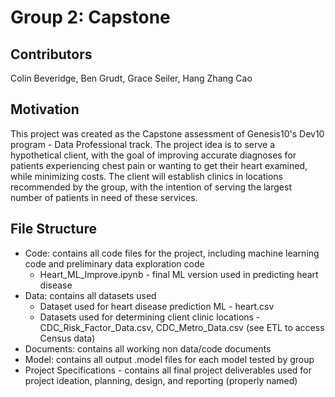 # Group 2: Capstone

## Contributors
Colin Beveridge, Ben Grudt, Grace Seiler, Hang Zhang Cao

## Motivation
This project was created as the Capstone assessment of Genesis10's Dev10 program - Data Professional track.
The project idea is to serve a hypothetical client, with the goal of improving accurate diagnoses for patients experiencing chest pain or 
wanting to get their heart examined, while minimizing costs. The client will establish clinics in locations recommended by the group, with 
the intention of serving the largest number of patients in need of these services. 

## File Structure
* Code: contains all code files for the project, including machine learning code and preliminary data exploration code
  * Heart_ML_Improve.ipynb - final ML version used in predicting heart disease
* Data: contains all datasets used
  * Dataset used for heart disease prediction ML - heart.csv
  * Datasets used for determining client clinic locations - CDC_Risk_Factor_Data.csv, CDC_Metro_Data.csv (see ETL to access Census data)
* Documents: contains all working non data/code documents
* Model: contains all output .model files for each model tested by group
* Project Specifications - contains all final project deliverables used for project ideation, planning, design, and reporting (properly named)
